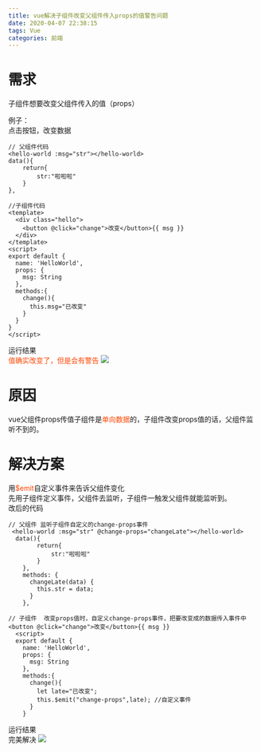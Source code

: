 ```yaml
---
title: vue解决子组件改变父组件传入props的值警告问题
date: 2020-04-07 22:38:15
tags: Vue
categories: 前端
---
```

<script type="text/javascript" src="/js/bai.js"></script>

# 需求
子组件想要改变父组件传入的值（props） 

例子：  
点击按钮，改变数据
```
// 父组件代码
<hello-world :msg="str"></hello-world>
data(){
    return{
        str:"啦啦啦"
    }
},
    
//子组件代码
<template>
  <div class="hello">
    <button @click="change">改变</button>{{ msg }}
  </div>
</template>
<script>
export default {
  name: 'HelloWorld',
  props: {
    msg: String
  },
  methods:{
    change(){
      this.msg="已改变"
    }
  }
}
</script>
```
<!-- more -->
运行结果  
<font color="#f40">值确实改变了，但是会有警告</font>
![](/vue解决子组件改变父组件传入props的值警告问题/0.png)

# 原因
vue父组件props传值子组件是<font color="#f40">单向数据</font>的，子组件改变props值的话，父组件监听不到的。

# 解决方案
用<font color="#f40">$emit</font>自定义事件来告诉父组件变化  
先用子组件定义事件，父组件去监听，子组件一触发父组件就能监听到。  
改后的代码
```
// 父组件 监听子组件自定义的change-props事件
 <hello-world :msg="str" @change-props="changeLate"></hello-world>
  data(){
        return{
            str:"啦啦啦"
        }
    },
    methods: {
      changeLate(data) {
        this.str = data;
      }
    },

// 子组件  改变props值时，自定义change-props事件，把要改变成的数据传入事件中
<button @click="change">改变</button>{{ msg }}
  <script>
  export default {
    name: 'HelloWorld',
    props: {
      msg: String
    },
    methods:{
      change(){
        let late="已改变";
        this.$emit("change-props",late); //自定义事件
      }
    }
```
运行结果  
完美解决
![](/vue解决子组件改变父组件传入props的值警告问题/1.png)